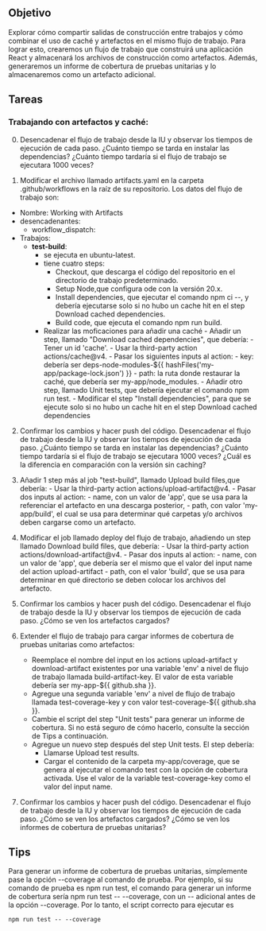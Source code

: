 ## Objetivo
Explorar cómo compartir salidas de construcción entre trabajos y cómo combinar el uso de caché y artefactos en el mismo flujo de trabajo.
Para lograr esto, crearemos un flujo de trabajo que construirá una aplicación React y almacenará los archivos de construcción como artefactos. Además, generaremos un informe de cobertura de pruebas unitarias y lo almacenaremos como un artefacto adicional.

## Tareas

### Trabajando con artefactos y caché:
0.  Desencadenar el flujo de trabajo desde la IU y observar los tiempos de ejecución de cada paso. ¿Cuánto tiempo se tarda en instalar las dependencias? ¿Cuánto tiempo tardaría si el flujo de trabajo se ejecutara 1000 veces?

1. Modificar el archivo llamado artifacts.yaml en la carpeta .github/workflows en la raíz de su repositorio.  Los datos del flujo de trabajo son:
  - Nombre:  Working with Artifacts
  - desencadenantes:
    - workflow_dispatch: 
  - Trabajos:
    - **test-build**:
      - se ejecuta en ubuntu-latest.    
      - tiene cuatro steps:
        - Checkout, que descarga el código del repositorio en el directorio de trabajo predeterminado.
        - Setup Node,que configura ode con la versión 20.x.     
        - Install dependencies, que ejecutar el comando npm ci --, y debería ejecutarse solo si no hubo un cache hit en el step Download cached dependencies.
        - Build code, que ejecuta el comando npm run build.
      - Realizar las moficaciones para añadir una caché
            -  Añadir un step, llamado "Download cached dependencies", que debería:
                - Tener un id  'cache'.
                - Usar la third-party action actions/cache@v4.
                - Pasar los siguientes inputs al action:
                  - key: debería ser deps-node-modules-${{ hashFiles('my-app/package-lock.json') }}
                  - path: la ruta donde restaurar la caché, que debería ser my-app/node_modules.
            -  Añadir otro step, llamado Unit tests, que debería ejecutar el comando npm run test.
            -  Modificar el step "Install dependencies", para que se ejecute solo si no hubo un cache hit en el step Download cached dependencies
 
2. Confirmar los cambios y hacer push del código. Desencadenar el flujo de trabajo desde la IU y observar los tiempos de ejecución de cada paso. ¿Cuánto tiempo se tarda en instalar las dependencias? ¿Cuánto tiempo tardaría si el flujo de trabajo se ejecutara 1000 veces? ¿Cuál es la diferencia en comparación con la versión sin caching?
3. Añadir 1 step más al job "test-build", llamado Upload build files,que debería:
          - Usar la third-party action actions/upload-artifact@v4.
          - Pasar dos inputs al action: 
            - name, con un valor de 'app', que se usa para la referenciar el artefacto en una descarga posterior,
            - path, con valor 'my-app/build', el cual se usa para determinar qué carpetas y/o archivos deben cargarse como un artefacto.
   
4. Modificar el job llamado deploy del flujo de trabajo, añadiendo un step llamado Download build files, que debería:
        - Usar la third-party action actions/download-artifact@v4.
        - Pasar dos inputs al action: 
          - name, con un valor de 'app', que debería ser el mismo que el valor del input name del action upload-artifact
          - path, con el valor  'build', que se usa para determinar en qué directorio se deben colocar los archivos del artefacto.

5. Confirmar los cambios y hacer push del código. Desencadenar el flujo de trabajo desde la IU y observar los tiempos de ejecución de cada paso. ¿Cómo se ven los artefactos cargados? 
6. Extender el flujo de trabajo para cargar informes de cobertura de pruebas unitarias como artefactos:
    - Reemplace el nombre del input en los actions upload-artifact y download-artifact existentes por una variable 'env' a nivel de flujo de trabajo llamada build-artifact-key. El valor de esta variable debería ser my-app-${{ github.sha }}.
    - Agregue una segunda variable 'env' a nivel de flujo de trabajo llamada test-coverage-key y con valor test-coverage-${{ github.sha }}.
    - Cambie el script del step "Unit tests" para generar un informe de cobertura. Si no está seguro de cómo hacerlo, consulte la sección de Tips a continuación.
    - Agregue un nuevo step después del step Unit tests. El step debería:
      - Llamarse Upload test results.
      - Cargar el contenido de la carpeta my-app/coverage, que se genera al ejecutar el comando test con la opción de cobertura activada. Use el valor de la variable test-coverage-key como el valor del input name.
5. Confirmar los cambios y hacer push del código. Desencadenar el flujo de trabajo desde la IU y observar los tiempos de ejecución de cada paso. ¿Cómo se ven los artefactos cargados? ¿Cómo se ven los informes de cobertura de pruebas unitarias?

## Tips

Para generar un informe de cobertura de pruebas unitarias, simplemente pase la opción --coverage al comando de prueba. 
Por ejemplo, si su comando de prueba es npm run test, el comando para generar un informe de cobertura sería npm run test -- --coverage, con un -- adicional antes de la opción --coverage. 
Por lo tanto, el script correcto para ejecutar es 
```shell
npm run test -- --coverage
```
